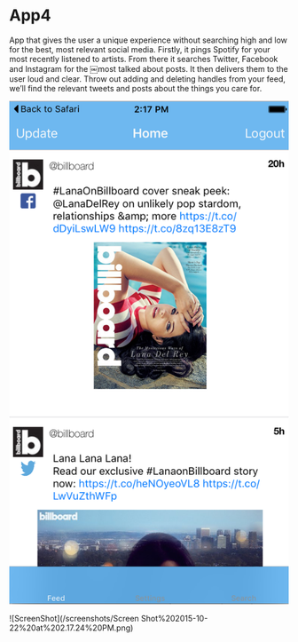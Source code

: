 # App4
App that gives the user a unique experience without searching high and low for the best, most relevant social media.
Firstly, it pings Spotify for your most recently listened to artists. From there it searches Twitter, Facebook and
Instagram for the ￼most talked about posts. It then delivers them to the user loud and clear. Throw out adding and
deleting handles from your feed, we’ll find the relevant tweets and posts about the things you care for.

![Image](http://github.com/sevy11/App4/blob/master/ApplifyBeta4/Images.xcassets/LDR1Screenshot.imageset/Screen%20Shot%202015-10-22%20at%202.17.24%20PM.png)


![ScreenShot](/screenshots/Screen Shot%202015-10-22%20at%202.17.24%20PM.png)
